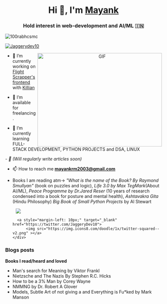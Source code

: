 <h1 align="center">Hi 👋, I'm <a href="" target="blank">
Mayank</a></h1>
<h3 align="center">Hold interest in web-development and AI/ML &#127470;&#127475</h3>

<p align="left"> <img src="https://komarev.com/ghpvc/?username=Memomer&label=Profile%20views&color=0e75b6&style=flat" alt="100rabhcsmc" /> </p>

<p align="left"> <a href="https://twitter.com/100rabhcsmc" target="blank"><img src="https://img.shields.io/twitter/follow/Jaggerydev10?logo=twitter&style=for-the-badge" alt="Jaggerydev10" /></a> </p>

<a target="_blank" align="center">
  <img align="right" top="500" height="300" width="400" alt="GIF" src="https://media.giphy.com/media/SWoSkN6DxTszqIKEqv/giphy.gif">
</a>

- 🔭 I’m currently working on <a href="https://github.com/Memomer/flight-scraper" target="blank">Flight Scrapper's frontend</a> with <a href="https://github.com/kilianplapp">Killian</a>

- 🤝 I’m available for freelancing.

- 🌱 I’m currently learning FULL-STACK DEVELOPMENT, PYTHON PROJECTS and DSA, LINUX <a href="https://www.theodinproject.com/dashboard" target="blank"></a>

*- 📝 (Will regularly write articles soon)*

- 📫 How to reach me **mayankrm2003@gmail.com**

- Books I am reading atm-> *"What is the name of the Book? By Raymond Smullyan"* (book on puzzles and logic), *Life 3.0 by Max TegMark*(About AI/ML), *Peace Programme by Dr.Jared Reser* (10 years of research condensed into a book for posture and mental health), *Ashtavakra Gita* (Hindu Philosophy) *Big Book of Small Python Projects* by Al Stewart

     <div>
        <a style="margin-left: 10px;" target="_blank" href="https://github.com/Memomer">
		<img src="https://img.icons8.com/doodle/40/000000/github--v1.png"></a>
		
		<a style="margin-left: 10px;" target="_blank" href="https://twitter.com/JaggeryDev10">
			<img src="https://img.icons8.com/doodle/1x/twitter-squared--v2.png" ></a>
      </div>

### Blogs posts

**Books I read/heard and loved**
- Man's search for Meaning by Viktor Frankl
- Nietzsche and The Nazis By Stephen R.C. Hicks
- How to be a 3% Man by Corey Wayne
- NMMNG by Dr. Robert A Glover
- Models, Subtle Art of not giving a and Everything is Fu*ked by Mark Manson

 
